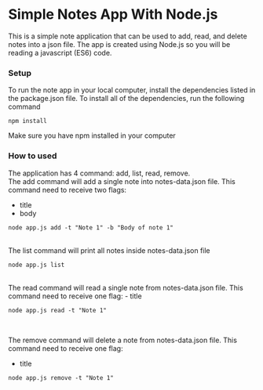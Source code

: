 # Simple Notes App With Node.js

This is a simple note application that can be used to add, read, and delete notes into a json file. The app is created using Node.js so you will be reading a javascript (ES6) code.

### Setup

To run the note app in your local computer, install the dependencies listed in the package.json file. To install all of the dependencies, run the following command
```
npm install
```
Make sure you have npm installed in your computer

### How to used

The application has 4 command: add, list, read, remove.
<br/>
The add command will add a single note into notes-data.json file. This command need to receive two flags:
- title
- body

```
node app.js add -t "Note 1" -b "Body of note 1"
```

<br/>
The list command will print all notes inside notes-data.json file

```
node app.js list
```

<br/>
The read command will read a single note from notes-data.json file.
This command need to receive one flag:
- title

```
node app.js read -t "Note 1"
```

<br/>

The remove command will delete a note from notes-data.json file.
This command need to receive one flag:
- title

```
node app.js remove -t "Note 1"
```
